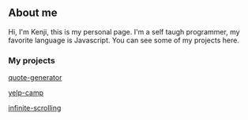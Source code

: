 ## About me

Hi, I'm Kenji, this is my personal page. I'm a self taugh programmer, my favorite language is Javascript. You can see some of my projects here.

### My projects

[quote-generator](./quote-generator/)

[yelp-camp](https://stark-springs-41502.herokuapp.com/) 

[infinite-scrolling](./infinite-scrolling)
